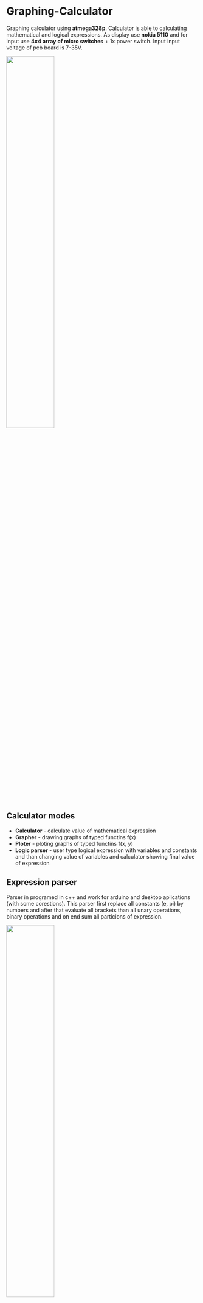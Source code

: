 # Graphing-Calculator
Graphing calculator using __atmega328p__. Calculator is able to calculating mathematical and logical expressions. As display use __nokia 5110__ and for input use __4x4 array of micro switches__ + 1x power switch. Input input voltage of pcb board is 7-35V.

<img src="./doc/menu.jpg" width="50%">

## Calculator modes
 * __Calculator__ - calculate value of mathematical expression
 * __Grapher__ - drawing graphs of typed functins f(x)
 * __Ploter__ - ploting graphs of typed functins f(x, y)
 * __Logic parser__ - user type logical expression with variables and constants and than changing value of variables and calculator showing final value of expression
 
## Expression parser
Parser in programed in c++ and work for arduino and desktop aplications (with some corestions). This parser first replace all constants (e, pi) by numbers and after that evaluate all brackets than all unary operations, binary operations and on end sum all particions of expression. 

<img src="./doc/expression_parser_diagram.PNG" width="50%">

### Supported operations
* Math
  * __Default operations:__ +, -, *, /, ^
  * __Brackets:__ (, ), |
  * __Functions:__ sin, cos, tan, asin, acos, atan, log, log10
    * All functions hava specific ascii code in expression string
      ```c++
      #define SIN -128
      #define COS -127
      #define TG -126
      #define ASIN -125
      #define ACOS -124
      #define ATG -123
      #define LOG -122
      #define LOG10 -121
      #define PI -120
      ```
* Logic
  * __Not:__ !
  * __Or:__ |
  * __And:__ &
  * __Equivalency:__ =

### Main part of parser
Arguments are expression and bool logic + aritmetic. If bool logic is true then parser will parsing logic expression or if bool aritmetis is true then parser will parsing aritmetic expression. Both bool can be true in same time.

```c++
double ExpressionParser::getValueOfExpression(String expression, bool logic, bool aritmetic) {
	
	if (expression.length() == 0) {
		return 0.0;
	}

	expression = ExpressionParser::replaceVar(&expression, 'e', "2.71828");
	expression = ExpressionParser::replaceVar(&expression, PI, "3.14159");

	#ifdef DEBUG
		Serial.println("IN: " + expression);
	#endif

	//brackets
	ExpressionParser::bracket(&expression, logic, aritmetic);

	#ifdef DEBUG
		Serial.println("BRACKET: " + expression);
	#endif

	//unary operators: sin, cos, tg, asin, acos, atg, log, log10, not
	ExpressionParser::unaryOperator(&expression);

	#ifdef DEBUG
		Serial.println("UNARY: " + expression);
	#endif

	if (aritmetic) {
		//default math operation
		ExpressionParser::binaryOperations(&expression, '^', false);	//power 
		ExpressionParser::binaryOperations(&expression, '/', true);	//divide
		ExpressionParser::binaryOperations(&expression, '*', true);	//multiply
	}
	if (logic) {
		//logic operatores	
		ExpressionParser::binaryOperations(&expression, '&', true);	//logic and
		ExpressionParser::binaryOperations(&expression, '|', true);	//logic or
		ExpressionParser::binaryOperations(&expression, '=', true);	//equivalency
	}

	#ifdef DEBUG
		Serial.println("SUM: " + expression);
	#endif

	//sum all values and return
	return ExpressionParser::sum(&expression);
}
```

## Mode: Calculator

<img src="./doc/calc.jpg" width="50%">

## Mode: Grapher

<img src="./doc/grapher1.jpg" width="50%"><img src="./doc/grapher2.jpg" width="50%">

## Mode: Ploter

<img src="./doc/plot1.jpg" width="33%"><img src="./doc/plot2.jpg" width="33%"><img src="./doc/plot3.jpg" width="33%">

## Mode: Logic parser

<img src="./doc/logic1.jpg" width="50%"><img src="./doc/logic2.jpg" width="50%">

## Circuit schematic
Switches in schematic are represented by resistores. Input voltage must be heigher than 7V. Compunent __U3__ 7805 make 5V for pcb and __U4__ TS1117BCW33 make 3.3V for display __U2__ Nokia5110. Resistores __R7__ and __R6__ are for input voltage measuring. On right side of schematics is 4x4 button array. Down side are inputs pins for programing (Vcc, Gnd, Tx, Rx, Dtr). Crystal frequency: __16 MHz__.

<img src="./doc/V%C3%BDst%C5%99i%C5%BEek.PNG" width="100%">

## PCB design
One left side is top of pcb and on right is bottom. 
> Size: 100mm x 56.65mm

<img src="./doc/pcb_top_bottom.png" width="100%">
 
## Case model
Case of calculator is made for two parts (top and bottom), parts are connected together be four screws.

> Top
<img src="./doc/case_top.PNG" width="50%">

> Bottom
<img src="./doc/case_buttom.PNG" width="50%">


## Author
* Martin Krčma

## License
* This project is licensed under Apache License 2.0 - see the [LICENSE.md](./blob/master/LICENSE) file for details
